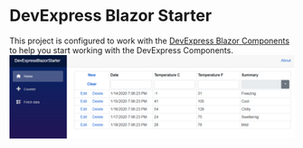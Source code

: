 # DevExpress Blazor Starter
This project is configured to work with the [DevExpress Blazor Components](https://github.com/devexpress/blazor) to help you start working with the DevExpress Components.
![Starter Page](/StarterPage.png)
